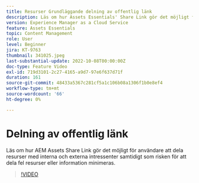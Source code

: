 ```yaml
---
title: Resurser Grundläggande delning av offentlig länk
description: Läs om hur Assets Essentials' Share Link gör det möjligt för användare att dela resurser med interna och externa intressenter samtidigt som risken att dela fel resurser minimeras ... (Beskrivningarna ska vara mellan 60 och 160 tecken)
version: Experience Manager as a Cloud Service
feature: Assets Essentials
topic: Content Management
role: User
level: Beginner
jira: KT-9763
thumbnail: 341025.jpeg
last-substantial-update: 2022-10-08T00:00:00Z
doc-type: Feature Video
exl-id: 719d3101-2c27-4165-a9d7-97e6f637d71f
duration: 161
source-git-commit: 48433a5367c281cf5a1c106b08a1306f1b0e8ef4
workflow-type: tm+mt
source-wordcount: '66'
ht-degree: 0%

---
```


# Delning av offentlig länk

Läs om hur AEM Assets Share Link gör det möjligt för användare att dela resurser med interna och externa intressenter samtidigt som risken för att dela fel resurser eller information minimeras.

>[!VIDEO](https://video.tv.adobe.com/v/341025?quality=12&learn=on)

